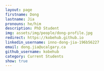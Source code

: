 ```yaml
---
layout: page
firstname: Dong
lastname: Jia
pronouns: he/him
description: PhD Student
img: assets/img/people/dong-profile.jpg
redirect: https://kobehub.github.io
linkedin_username: inno-dong-jia-196b56227 
email: dong.jia@ucalgary.ca
github_username: kobehub
category: Current Students
show: true
---
```

